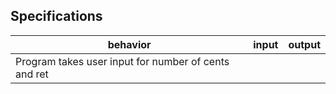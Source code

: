 ## Specifications

| behavior |  input   |  output  |
|----------|:--------:|:--------:|
|Program takes user input for number of cents and ret